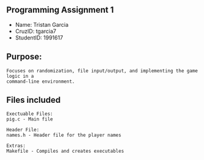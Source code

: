 ## Programming Assignment 1
* Name: Tristan Garcia
* CruzID: tgarcia7
* StudentID: 1991617

## Purpose:
    Focuses on randomization, file input/output, and implementing the game logic in a 
    command-line environment.

## Files included
    Exectuable Files:
    pig.c - Main file

    Header File:
    names.h - Header file for the player names

    Extras:
    Makefile - Compiles and creates executables
